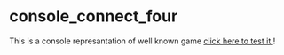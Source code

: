 # console_connect_four
This is a console represantation of well known game
<a href="https://replit.com/@DimitrArabadzhi/connectfourgame?v=1">click here to test it </a>!
